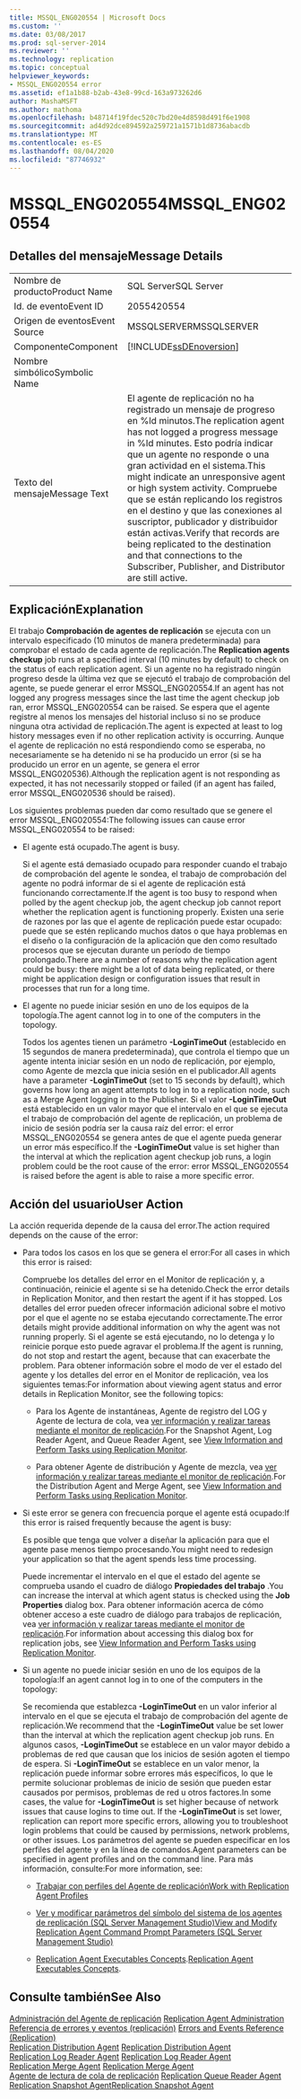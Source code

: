 ```yaml
---
title: MSSQL_ENG020554 | Microsoft Docs
ms.custom: ''
ms.date: 03/08/2017
ms.prod: sql-server-2014
ms.reviewer: ''
ms.technology: replication
ms.topic: conceptual
helpviewer_keywords:
- MSSQL_ENG020554 error
ms.assetid: ef1a1b88-b2ab-43e8-99cd-163a973262d6
author: MashaMSFT
ms.author: mathoma
ms.openlocfilehash: b48714f19fdec520c7bd20e4d8598d491f6e1908
ms.sourcegitcommit: ad4d92dce894592a259721a1571b1d8736abacdb
ms.translationtype: MT
ms.contentlocale: es-ES
ms.lasthandoff: 08/04/2020
ms.locfileid: "87746932"
---
```

# <a name="mssql_eng020554"></a><span data-ttu-id="8956e-102">MSSQL_ENG020554</span><span class="sxs-lookup"><span data-stu-id="8956e-102">MSSQL_ENG020554</span></span>
    
## <a name="message-details"></a><span data-ttu-id="8956e-103">Detalles del mensaje</span><span class="sxs-lookup"><span data-stu-id="8956e-103">Message Details</span></span>  
  
|||  
|-|-|  
|<span data-ttu-id="8956e-104">Nombre de producto</span><span class="sxs-lookup"><span data-stu-id="8956e-104">Product Name</span></span>|<span data-ttu-id="8956e-105">SQL Server</span><span class="sxs-lookup"><span data-stu-id="8956e-105">SQL Server</span></span>|  
|<span data-ttu-id="8956e-106">Id. de evento</span><span class="sxs-lookup"><span data-stu-id="8956e-106">Event ID</span></span>|<span data-ttu-id="8956e-107">20554</span><span class="sxs-lookup"><span data-stu-id="8956e-107">20554</span></span>|  
|<span data-ttu-id="8956e-108">Origen de eventos</span><span class="sxs-lookup"><span data-stu-id="8956e-108">Event Source</span></span>|<span data-ttu-id="8956e-109">MSSQLSERVER</span><span class="sxs-lookup"><span data-stu-id="8956e-109">MSSQLSERVER</span></span>|  
|<span data-ttu-id="8956e-110">Componente</span><span class="sxs-lookup"><span data-stu-id="8956e-110">Component</span></span>|[!INCLUDE[ssDEnoversion](../../includes/ssdenoversion-md.md)]|  
|<span data-ttu-id="8956e-111">Nombre simbólico</span><span class="sxs-lookup"><span data-stu-id="8956e-111">Symbolic Name</span></span>||  
|<span data-ttu-id="8956e-112">Texto del mensaje</span><span class="sxs-lookup"><span data-stu-id="8956e-112">Message Text</span></span>|<span data-ttu-id="8956e-113">El agente de replicación no ha registrado un mensaje de progreso en %ld minutos.</span><span class="sxs-lookup"><span data-stu-id="8956e-113">The replication agent has not logged a progress message in %ld minutes.</span></span> <span data-ttu-id="8956e-114">Esto podría indicar que un agente no responde o una gran actividad en el sistema.</span><span class="sxs-lookup"><span data-stu-id="8956e-114">This might indicate an unresponsive agent or high system activity.</span></span> <span data-ttu-id="8956e-115">Compruebe que se están replicando los registros en el destino y que las conexiones al suscriptor, publicador y distribuidor están activas.</span><span class="sxs-lookup"><span data-stu-id="8956e-115">Verify that records are being replicated to the destination and that connections to the Subscriber, Publisher, and Distributor are still active.</span></span>|  
  
## <a name="explanation"></a><span data-ttu-id="8956e-116">Explicación</span><span class="sxs-lookup"><span data-stu-id="8956e-116">Explanation</span></span>  
 <span data-ttu-id="8956e-117">El trabajo **Comprobación de agentes de replicación** se ejecuta con un intervalo especificado (10 minutos de manera predeterminada) para comprobar el estado de cada agente de replicación.</span><span class="sxs-lookup"><span data-stu-id="8956e-117">The **Replication agents checkup** job runs at a specified interval (10 minutes by default) to check on the status of each replication agent.</span></span> <span data-ttu-id="8956e-118">Si un agente no ha registrado ningún progreso desde la última vez que se ejecutó el trabajo de comprobación del agente, se puede generar el error MSSQL_ENG020554.</span><span class="sxs-lookup"><span data-stu-id="8956e-118">If an agent has not logged any progress messages since the last time the agent checkup job ran, error MSSQL_ENG020554 can be raised.</span></span> <span data-ttu-id="8956e-119">Se espera que el agente registre al menos los mensajes del historial incluso si no se produce ninguna otra actividad de replicación.</span><span class="sxs-lookup"><span data-stu-id="8956e-119">The agent is expected at least to log history messages even if no other replication activity is occurring.</span></span> <span data-ttu-id="8956e-120">Aunque el agente de replicación no está respondiendo como se esperaba, no necesariamente se ha detenido ni se ha producido un error (si se ha producido un error en un agente, se genera el error MSSQL_ENG020536).</span><span class="sxs-lookup"><span data-stu-id="8956e-120">Although the replication agent is not responding as expected, it has not necessarily stopped or failed (if an agent has failed, error MSSQL_ENG020536 should be raised).</span></span>  
  
 <span data-ttu-id="8956e-121">Los siguientes problemas pueden dar como resultado que se genere el error MSSQL_ENG020554:</span><span class="sxs-lookup"><span data-stu-id="8956e-121">The following issues can cause error MSSQL_ENG020554 to be raised:</span></span>  
  
-   <span data-ttu-id="8956e-122">El agente está ocupado.</span><span class="sxs-lookup"><span data-stu-id="8956e-122">The agent is busy.</span></span>  
  
     <span data-ttu-id="8956e-123">Si el agente está demasiado ocupado para responder cuando el trabajo de comprobación del agente le sondea, el trabajo de comprobación del agente no podrá informar de si el agente de replicación está funcionando correctamente.</span><span class="sxs-lookup"><span data-stu-id="8956e-123">If the agent is too busy to respond when polled by the agent checkup job, the agent checkup job cannot report whether the replication agent is functioning properly.</span></span> <span data-ttu-id="8956e-124">Existen una serie de razones por las que el agente de replicación puede estar ocupado: puede que se estén replicando muchos datos o que haya problemas en el diseño o la configuración de la aplicación que den como resultado procesos que se ejecutan durante un período de tiempo prolongado.</span><span class="sxs-lookup"><span data-stu-id="8956e-124">There are a number of reasons why the replication agent could be busy: there might be a lot of data being replicated, or there might be application design or configuration issues that result in processes that run for a long time.</span></span>  
  
-   <span data-ttu-id="8956e-125">El agente no puede iniciar sesión en uno de los equipos de la topología.</span><span class="sxs-lookup"><span data-stu-id="8956e-125">The agent cannot log in to one of the computers in the topology.</span></span>  
  
     <span data-ttu-id="8956e-126">Todos los agentes tienen un parámetro **-LoginTimeOut** (establecido en 15 segundos de manera predeterminada), que controla el tiempo que un agente intenta iniciar sesión en un nodo de replicación, por ejemplo, como Agente de mezcla que inicia sesión en el publicador.</span><span class="sxs-lookup"><span data-stu-id="8956e-126">All agents have a parameter **-LoginTimeOut** (set to 15 seconds by default), which governs how long an agent attempts to log in to a replication node, such as a Merge Agent logging in to the Publisher.</span></span> <span data-ttu-id="8956e-127">Si el valor **-LoginTimeOut** está establecido en un valor mayor que el intervalo en el que se ejecuta el trabajo de comprobación del agente de replicación, un problema de inicio de sesión podría ser la causa raíz del error: el error MSSQL_ENG020554 se genera antes de que el agente pueda generar un error más específico.</span><span class="sxs-lookup"><span data-stu-id="8956e-127">If the **-LoginTimeOut** value is set higher than the interval at which the replication agent checkup job runs, a login problem could be the root cause of the error: error MSSQL_ENG020554 is raised before the agent is able to raise a more specific error.</span></span>  
  
## <a name="user-action"></a><span data-ttu-id="8956e-128">Acción del usuario</span><span class="sxs-lookup"><span data-stu-id="8956e-128">User Action</span></span>  
 <span data-ttu-id="8956e-129">La acción requerida depende de la causa del error.</span><span class="sxs-lookup"><span data-stu-id="8956e-129">The action required depends on the cause of the error:</span></span>  
  
-   <span data-ttu-id="8956e-130">Para todos los casos en los que se genera el error:</span><span class="sxs-lookup"><span data-stu-id="8956e-130">For all cases in which this error is raised:</span></span>  
  
     <span data-ttu-id="8956e-131">Compruebe los detalles del error en el Monitor de replicación y, a continuación, reinicie el agente si se ha detenido.</span><span class="sxs-lookup"><span data-stu-id="8956e-131">Check the error details in Replication Monitor, and then restart the agent if it has stopped.</span></span> <span data-ttu-id="8956e-132">Los detalles del error pueden ofrecer información adicional sobre el motivo por el que el agente no se estaba ejecutando correctamente.</span><span class="sxs-lookup"><span data-stu-id="8956e-132">The error details might provide additional information on why the agent was not running properly.</span></span> <span data-ttu-id="8956e-133">Si el agente se está ejecutando, no lo detenga y lo reinicie porque esto puede agravar el problema.</span><span class="sxs-lookup"><span data-stu-id="8956e-133">If the agent is running, do not stop and restart the agent, because that can exacerbate the problem.</span></span> <span data-ttu-id="8956e-134">Para obtener información sobre el modo de ver el estado del agente y los detalles del error en el Monitor de replicación, vea los siguientes temas:</span><span class="sxs-lookup"><span data-stu-id="8956e-134">For information about viewing agent status and error details in Replication Monitor, see the following topics:</span></span>  
  
    -   <span data-ttu-id="8956e-135">Para los Agente de instantáneas, Agente de registro del LOG y Agente de lectura de cola, vea [ver información y realizar tareas mediante el monitor de replicación](monitor/view-information-and-perform-tasks-replication-monitor.md).</span><span class="sxs-lookup"><span data-stu-id="8956e-135">For the Snapshot Agent, Log Reader Agent, and Queue Reader Agent, see [View Information and Perform Tasks using Replication Monitor](monitor/view-information-and-perform-tasks-replication-monitor.md).</span></span>  
  
    -   <span data-ttu-id="8956e-136">Para obtener Agente de distribución y Agente de mezcla, vea [ver información y realizar tareas mediante el monitor de replicación](monitor/view-information-and-perform-tasks-replication-monitor.md).</span><span class="sxs-lookup"><span data-stu-id="8956e-136">For the Distribution Agent and Merge Agent, see [View Information and Perform Tasks using Replication Monitor](monitor/view-information-and-perform-tasks-replication-monitor.md).</span></span>  
  
-   <span data-ttu-id="8956e-137">Si este error se genera con frecuencia porque el agente está ocupado:</span><span class="sxs-lookup"><span data-stu-id="8956e-137">If this error is raised frequently because the agent is busy:</span></span>  
  
     <span data-ttu-id="8956e-138">Es posible que tenga que volver a diseñar la aplicación para que el agente pase menos tiempo procesando.</span><span class="sxs-lookup"><span data-stu-id="8956e-138">You might need to redesign your application so that the agent spends less time processing.</span></span>  
  
     <span data-ttu-id="8956e-139">Puede incrementar el intervalo en el que el estado del agente se comprueba usando el cuadro de diálogo **Propiedades del trabajo** .</span><span class="sxs-lookup"><span data-stu-id="8956e-139">You can increase the interval at which agent status is checked using the **Job Properties** dialog box.</span></span> <span data-ttu-id="8956e-140">Para obtener información acerca de cómo obtener acceso a este cuadro de diálogo para trabajos de replicación, vea [ver información y realizar tareas mediante el monitor de replicación](monitor/view-information-and-perform-tasks-replication-monitor.md).</span><span class="sxs-lookup"><span data-stu-id="8956e-140">For information about accessing this dialog box for replication jobs, see [View Information and Perform Tasks using Replication Monitor](monitor/view-information-and-perform-tasks-replication-monitor.md).</span></span>  
  
-   <span data-ttu-id="8956e-141">Si un agente no puede iniciar sesión en uno de los equipos de la topología:</span><span class="sxs-lookup"><span data-stu-id="8956e-141">If an agent cannot log in to one of the computers in the topology:</span></span>  
  
     <span data-ttu-id="8956e-142">Se recomienda que establezca **-LoginTimeOut** en un valor inferior al intervalo en el que se ejecuta el trabajo de comprobación del agente de replicación.</span><span class="sxs-lookup"><span data-stu-id="8956e-142">We recommend that the **-LoginTimeOut** value be set lower than the interval at which the replication agent checkup job runs.</span></span> <span data-ttu-id="8956e-143">En algunos casos, **-LoginTimeOut** se establece en un valor mayor debido a problemas de red que causan que los inicios de sesión agoten el tiempo de espera. Si **-LoginTimeOut** se establece en un valor menor, la replicación puede informar sobre errores más específicos, lo que le permite solucionar problemas de inicio de sesión que pueden estar causados por permisos, problemas de red u otros factores.</span><span class="sxs-lookup"><span data-stu-id="8956e-143">In some cases, the value for **-LoginTimeOut** is set higher because of network issues that cause logins to time out. If the **-LoginTimeOut** is set lower, replication can report more specific errors, allowing you to troubleshoot login problems that could be caused by permissions, network problems, or other issues.</span></span> <span data-ttu-id="8956e-144">Los parámetros del agente se pueden especificar en los perfiles del agente y en la línea de comandos.</span><span class="sxs-lookup"><span data-stu-id="8956e-144">Agent parameters can be specified in agent profiles and on the command line.</span></span> <span data-ttu-id="8956e-145">Para más información, consulte:</span><span class="sxs-lookup"><span data-stu-id="8956e-145">For more information, see:</span></span>  
  
    -   [<span data-ttu-id="8956e-146">Trabajar con perfiles del Agente de replicación</span><span class="sxs-lookup"><span data-stu-id="8956e-146">Work with Replication Agent Profiles</span></span>](agents/replication-agent-profiles.md)  
  
    -   [<span data-ttu-id="8956e-147">Ver y modificar parámetros del símbolo del sistema de los agentes de replicación &#40;SQL Server Management Studio&#41;</span><span class="sxs-lookup"><span data-stu-id="8956e-147">View and Modify Replication Agent Command Prompt Parameters &#40;SQL Server Management Studio&#41;</span></span>](agents/view-and-modify-replication-agent-command-prompt-parameters.md)  
  
    -   <span data-ttu-id="8956e-148">[Replication Agent Executables Concepts](concepts/replication-agent-executables-concepts.md).</span><span class="sxs-lookup"><span data-stu-id="8956e-148">[Replication Agent Executables Concepts](concepts/replication-agent-executables-concepts.md).</span></span>  
  
## <a name="see-also"></a><span data-ttu-id="8956e-149">Consulte también</span><span class="sxs-lookup"><span data-stu-id="8956e-149">See Also</span></span>  
 <span data-ttu-id="8956e-150">[Administración del Agente de replicación](agents/replication-agent-administration.md) </span><span class="sxs-lookup"><span data-stu-id="8956e-150">[Replication Agent Administration](agents/replication-agent-administration.md) </span></span>  
 <span data-ttu-id="8956e-151">[Referencia de errores y eventos &#40;replicación&#41;](errors-and-events-reference-replication.md) </span><span class="sxs-lookup"><span data-stu-id="8956e-151">[Errors and Events Reference &#40;Replication&#41;](errors-and-events-reference-replication.md) </span></span>  
 <span data-ttu-id="8956e-152">[Replication Distribution Agent](agents/replication-distribution-agent.md) </span><span class="sxs-lookup"><span data-stu-id="8956e-152">[Replication Distribution Agent](agents/replication-distribution-agent.md) </span></span>  
 <span data-ttu-id="8956e-153">[Replication Log Reader Agent](agents/replication-log-reader-agent.md) </span><span class="sxs-lookup"><span data-stu-id="8956e-153">[Replication Log Reader Agent](agents/replication-log-reader-agent.md) </span></span>  
 <span data-ttu-id="8956e-154">[Replication Merge Agent](agents/replication-merge-agent.md) </span><span class="sxs-lookup"><span data-stu-id="8956e-154">[Replication Merge Agent](agents/replication-merge-agent.md) </span></span>  
 <span data-ttu-id="8956e-155">[Agente de lectura de cola de replicación](agents/replication-queue-reader-agent.md) </span><span class="sxs-lookup"><span data-stu-id="8956e-155">[Replication Queue Reader Agent](agents/replication-queue-reader-agent.md) </span></span>  
 [<span data-ttu-id="8956e-156">Replication Snapshot Agent</span><span class="sxs-lookup"><span data-stu-id="8956e-156">Replication Snapshot Agent</span></span>](agents/replication-snapshot-agent.md)  
  
  
